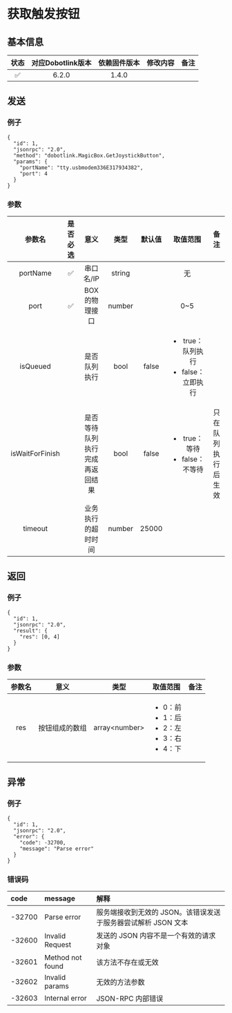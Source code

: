# 获取触发按钮

## 基本信息

| 状态 | 对应Dobotlink版本 | 依赖固件版本 | 修改内容 | 备注 |
| :---: | :---: | :---: | :--- | :---: |
| ✅ | 6.2.0 | 1.4.0 |  |  |

## 发送

### 例子

```text
{
  "id": 1,
  "jsonrpc": "2.0",
  "method": "dobotlink.MagicBox.GetJoystickButton",
  "params": {
    "portName": "tty.usbmodem336E317934382",
    "port": 4
  }
}
```

### 参数

<table>
  <thead>
    <tr>
      <th style="text-align:center">&#x53C2;&#x6570;&#x540D;</th>
      <th style="text-align:center">&#x662F;&#x5426;&#x5FC5;&#x9009;</th>
      <th style="text-align:center">&#x610F;&#x4E49;</th>
      <th style="text-align:center">&#x7C7B;&#x578B;</th>
      <th style="text-align:center">&#x9ED8;&#x8BA4;&#x503C;</th>
      <th style="text-align:center">&#x53D6;&#x503C;&#x8303;&#x56F4;</th>
      <th style="text-align:center">&#x5907;&#x6CE8;</th>
    </tr>
  </thead>
  <tbody>
    <tr>
      <td style="text-align:center">portName</td>
      <td style="text-align:center">&#x2705;</td>
      <td style="text-align:center">&#x4E32;&#x53E3;&#x540D;/IP</td>
      <td style="text-align:center">string</td>
      <td style="text-align:center"></td>
      <td style="text-align:center">&#x65E0;</td>
      <td style="text-align:center"></td>
    </tr>
    <tr>
      <td style="text-align:center">port</td>
      <td style="text-align:center">&#x2705;</td>
      <td style="text-align:center">BOX&#x7684;&#x7269;&#x7406;&#x63A5;&#x53E3;</td>
      <td style="text-align:center">number</td>
      <td style="text-align:center"></td>
      <td style="text-align:center">0~5</td>
      <td style="text-align:center"></td>
    </tr>
    <tr>
      <td style="text-align:center">isQueued</td>
      <td style="text-align:center"></td>
      <td style="text-align:center">&#x662F;&#x5426;&#x961F;&#x5217;&#x6267;&#x884C;</td>
      <td style="text-align:center">bool</td>
      <td style="text-align:center">false</td>
      <td style="text-align:center">
        <ul>
          <li>true&#xFF1A;&#x961F;&#x5217;&#x6267;&#x884C;</li>
          <li>false&#xFF1A;&#x7ACB;&#x5373;&#x6267;&#x884C;</li>
        </ul>
      </td>
      <td style="text-align:center"></td>
    </tr>
    <tr>
      <td style="text-align:center">isWaitForFinish</td>
      <td style="text-align:center"></td>
      <td style="text-align:center">&#x662F;&#x5426;&#x7B49;&#x5F85;&#x961F;&#x5217;&#x6267;&#x884C;&#x5B8C;&#x6210;&#x518D;&#x8FD4;&#x56DE;&#x7ED3;&#x679C;</td>
      <td
      style="text-align:center">bool</td>
        <td style="text-align:center">false</td>
        <td style="text-align:center">
          <p></p>
          <ul>
            <li>true&#xFF1A;&#x7B49;&#x5F85;</li>
            <li>false&#xFF1A;&#x4E0D;&#x7B49;&#x5F85;</li>
          </ul>
        </td>
        <td style="text-align:center">&#x53EA;&#x5728;&#x961F;&#x5217;&#x6267;&#x884C;&#x540E;&#x751F;&#x6548;</td>
    </tr>
    <tr>
      <td style="text-align:center">timeout</td>
      <td style="text-align:center"></td>
      <td style="text-align:center">&#x4E1A;&#x52A1;&#x6267;&#x884C;&#x7684;&#x8D85;&#x65F6;&#x65F6;&#x95F4;</td>
      <td
      style="text-align:center">number</td>
        <td style="text-align:center">25000</td>
        <td style="text-align:center"></td>
        <td style="text-align:center"></td>
    </tr>
  </tbody>
</table>

## 返回

### 例子

```text
{
  "id": 1,
  "jsonrpc": "2.0",
  "result": {
    "res": [0, 4]
  }
}
```

### 参数

<table>
  <thead>
    <tr>
      <th style="text-align:center">&#x53C2;&#x6570;&#x540D;</th>
      <th style="text-align:center">&#x610F;&#x4E49;</th>
      <th style="text-align:center">&#x7C7B;&#x578B;</th>
      <th style="text-align:center">&#x53D6;&#x503C;&#x8303;&#x56F4;</th>
      <th style="text-align:center">&#x5907;&#x6CE8;</th>
    </tr>
  </thead>
  <tbody>
    <tr>
      <td style="text-align:center">res</td>
      <td style="text-align:center">&#x6309;&#x94AE;&#x7EC4;&#x6210;&#x7684;&#x6570;&#x7EC4;</td>
      <td style="text-align:center">array&lt;number&gt;</td>
      <td style="text-align:center">
        <p></p>
        <ul>
          <li>0&#xFF1A;&#x524D;</li>
          <li>1&#xFF1A;&#x540E;</li>
          <li>2&#xFF1A;&#x5DE6;</li>
          <li>3&#xFF1A;&#x53F3;</li>
          <li>4&#xFF1A;&#x4E0B;</li>
        </ul>
      </td>
      <td style="text-align:center"></td>
    </tr>
  </tbody>
</table>

## 异常

### 例子

```text
{
  "id": 1,
  "jsonrpc": "2.0",
  "error": {
    "code": -32700,
    "message": "Parse error"
  }
}
```

### 错误码

| code | message | 解释 |
| :--- | :--- | :--- |
| -32700 | Parse error | 服务端接收到无效的 JSON。该错误发送于服务器尝试解析 JSON 文本 |
| -32600 | Invalid Request | 发送的 JSON 内容不是一个有效的请求对象 |
| -32601 | Method not found | 该方法不存在或无效 |
| -32602 | Invalid params | 无效的方法参数 |
| -32603 | Internal error | JSON-RPC 内部错误 |

